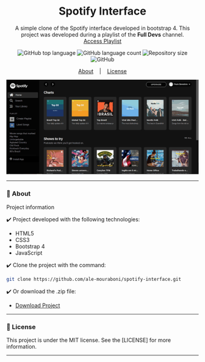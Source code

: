 <h1 align="center">Spotify Interface</h1>
<p align="center">A simple clone of the Spotify interface developed in bootstrap 4. This project was developed during a playlist of the <strong>Full Devs</strong> channel.
</br>
<a href="https://www.youtube.com/playlist?list=PLyLHegP66K0kKeAODlZ9Ivh7Mm9i1_326">Access Playlist</a>
</p>

<p align="center">
  <img alt="GitHub top language" src="https://img.shields.io/github/languages/top/ale-mouraboni/spotify-interface">

  <img alt="GitHub language count" src="https://img.shields.io/github/languages/count/ale-mouraboni/spotify-interface">

  <img alt="Repository size" src="https://img.shields.io/github/repo-size/ale-mouraboni/spotify-interface">

  <img alt="GitHub" src="https://img.shields.io/github/license/ale-mouraboni/spotify-interface">
</p>

<p align="center">
  <a href="#rocket-about">About</a>
  &nbsp;&nbsp;&nbsp;|&nbsp;&nbsp;&nbsp;
  <a href="#memo-license">License</a>
</p>

![Demo](demo.gif)

---

### :rocket: About
Project information

:heavy_check_mark: Project developed with the following technologies:
* HTML5
* CSS3
* Bootstrap 4
* JavaScript

:heavy_check_mark: Clone the project with the command:

```sh
git clone https://github.com/ale-mouraboni/spotify-interface.git
```  
  
:heavy_check_mark: Or download the .zip file:  
  
* [Download Project](https://github.com/ale-mouraboni/spotify-interface/archive/refs/heads/main.zip)

---

### :memo: License
This project is under the MIT license. See the [LICENSE] for more information.

---
